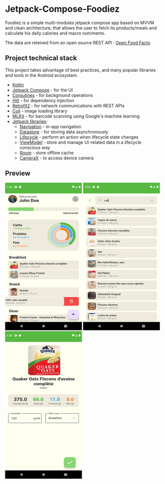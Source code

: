 # Jetpack-Compose-Foodiez
Foodiez is a simple multi-modules jetpack compose app based on MVVM and clean architecture, that allows the user to fetch its products/meals and calculate his daily calories and macro nutriments.   
   
The data are reteived from an open source REST API : [Open Food Facts](https://fr.openfoodfacts.org/) 

## Project technical stack

This project takes advantage of best practices, and many popular libraries and tools in the Android ecosystem.

* [Kotlin](https://kotlinlang.org/)  
* [Jetpack Compose](https://developer.android.com/jetpack) - for the UI  
* [Coroutines](https://kotlinlang.org/docs/reference/coroutines-overview.html) - for background operations  
* [Hilt](https://dagger.dev/hilt/) - for dependency injection  
* [Retrofit2](https://square.github.io/retrofit/) - for network communications with REST APIs  
* [Coil](https://github.com/coil-kt/coil) - image loading library
* [MLKit](https://developers.google.com/ml-kit/vision/barcode-scanning) - for barcode scanning using Google's machine learning
* [Jetpack libraries](https://developer.android.com/jetpack):
   * [Navigation](https://developer.android.com/topic/libraries/architecture/navigation/) - in-app navigation
   * [Datastore](https://developer.android.com/jetpack/androidx/releases/datastore) - for storing data asynchronously
   * [Lifecycle](https://developer.android.com/topic/libraries/architecture/lifecycle) - perform an action when lifecycle state changes
   * [ViewModel](https://developer.android.com/topic/libraries/architecture/viewmodel) - store and manage UI-related data in a lifecycle conscious way
   * [Room](https://developer.android.com/jetpack/androidx/releases/room) - store offline cache   
   * [CameraX](https://developer.android.com/jetpack/androidx/releases/camera) - to access device camera


## Preview

<p> 
  <img src="./screenshots/home.png" width="250" height="480"/>
  <img src="./screenshots/search.png" width="250" height="480"/>
  <img src="./screenshots/product.png" width="250" height="480"/>
</p>